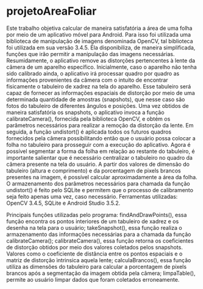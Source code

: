 # projetoAreaFoliar
Este trabalho objetiva calcular de maneira satisfatória a área de uma folha por meio de um aplicativo móvel para Android. Para isso foi utilizada uma biblioteca de manipulação de imagens denominada OpenCV, tal biblioteca foi utilizada em sua versão 3.4.5. Ela disponibiliza, de maneira simplificada, funções que irão permitir a manipulação das imagens necessárias.
Resumidamente, o aplicativo remove as distorções pertencentes à lente da câmera de um aparelho específico. Inicialmente, caso o aparelho não tenha sido calibrado ainda, o aplicativo irá processar quadro por quadro as informações provenientes da câmera com o intuito de encontrar fisicamente o tabuleiro de xadrez na tela do aparelho. Esse tabuleiro será capaz de fornecer as informações espaciais de distorção por meio de uma determinada quantidade de amostras (snapshots), que nesse caso são fotos do tabuleiro de diferentes ângulos e posições.
Uma vez obtidos de maneira satisfatória os snapshots, o aplicativo invoca a função calibrateCamera(), fornecida pela biblioteca OpenCV, e obtém os parâmetros necessários para realizar a remoção da distorção da lente. Em seguida, a função undistort() é aplicada todos os futuros quadros fornecidos pela câmera possibilitando então que o usuário possa colocar a folha no tabuleiro para prosseguir com a execução do aplicativo.
Agora é possível segmentar a forma da folha em relação ao restante do tabuleiro, é importante salientar que é necessário centralizar o tabuleiro no quadro da câmera presente na tela do usuário. A partir dos valores de dimensão do tabuleiro (altura e comprimento) e da porcentagem de pixels brancos presentes na imagem, é possível calcular aproximadamente a área da folha.
O armazenamento dos parâmetros necessários para chamada da função undistort() é feito pelo SQLite e permitem que o processo de calibramento seja feito apenas uma vez, caso necessário.
Ferramentas utilizadas: OpenCV 3.4.5, SQLite e Android Studio 3.5.2. 

Principais funções utilizadas pelo programa: 
  findAndDrawPoints(), essa função encontra os pontos interiores de um tabuleiro de xadrez e os desenha na tela para o usuário;
  takeSnapshot(), essa função realiza o armazenamento das informações necessárias para a chamada da função calibrateCamera();
  calibrateCamera(), essa função retorna os coeficientes de distorção obtidos por meio dos valores coletados pelos snapshots. Valores como o coeficiente de distância entre os pontos espaciais e o matriz de distorção ìntrinsica aquela lente;
  calculaBrancos(), essa função utiliza as dimensões do tabuleiro para calcular a porcentagem de pixels brancos após a segmentação da imagem obtida pela câmera;
  limpaTable(), permite ao usuário limpar dados que foram coletados erroneamente.
